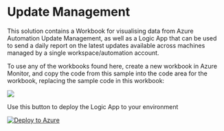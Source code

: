 # Update Management

This solution contains a Workbook for visualising data from Azure Automation Update Management, as well as a Logic App that can be used to send a daily report on the latest updates available across machines managed by a single workspace/automation account.

To use any of the workbooks found here, create a new workbook in Azure Monitor, and copy the code from this sample into the code area for the workbook, replacing the sample code in this workbook:

<img src="workbook-code.png">

Use this button to deploy the Logic App to your environment

[![Deploy to Azure](https://aka.ms/deploytoazurebutton)](https://portal.azure.com/#create/Microsoft.Template/uri/https%3A%2F%2Fraw.githubusercontent.com%2Fvanessabruwer%2Fscripties%2Fmaster%2FUpdateManagement%2Fazuredeploy.json)
